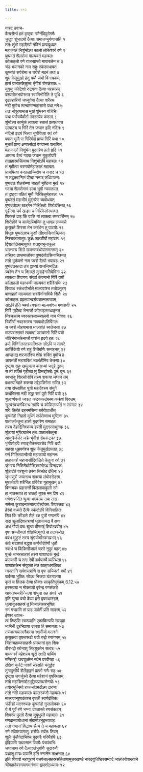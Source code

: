 ```yaml
---
title: ०१२

---
```

नारद उवाच-  
दैत्यसैन्यं हतं दृष्ट्वा गणैर्नंदिपुरोगमैः  
क्रुद्धाः शुंभादयो दैत्याः समाजग्मुर्गणान्प्रति १  
ततः शुंभो महादैत्यो नंदिनं प्रत्ययुध्यत  
महाकालं निशुंभोऽथ कालो लोकेश्वरं रणे २  
पुष्पदंतं शैलरोमा माल्यवंतं महाबलः  
कोलाहलो रणे राजन्प्राप्तो मायाबलेन च ३  
चंडं भयानको नाम राहुः स्कंदमधावत  
कूष्मांडं सर्परोमा च घर्घरो मदनं तथा ४  
शुभं केतुमुखो हंतुं ययौ जंभो विनायकम्  
हासं पातालकेतुश्च भृंगीशं रोमकंटकः ५  
युयुधुः कोटिशो रुद्रगणा दैत्याः परस्परम्  
पश्यतोरुभयोस्तत्र स्वामिनोरिति ते युधि ६  
दृढप्रहारिणो जघ्नुर्गणा दैत्याः शरैरथ  
नंदी मुमोच तान्बाणान्महासारो यथा नगे ७  
ततः संपूरयामास मुखं शुंभस्य पत्रिभिः  
यथा पर्णचयैर्वातो मंदरस्येव कंदरम् ८  
शुंभोऽथ कार्मुकं त्यक्त्वा रथात्तं प्रत्यधावत  
उत्पाट्य च गिरिं तेन जघान हृदि नंदिनः ९  
नंदिनो हृदयं भित्त्वा चूर्णयित्वा रथं रणे  
पपात भूमौ स गिरिर्वज्रं प्राप्य गिरिं यथा १०  
मूर्च्छां प्राप्य क्षणात्संज्ञां वेगवान्स पलायितः  
महाकालो निशुंभेन मुद्गरेण हतो हृदि ११  
आगत्य दैत्यं गदया जघान मुकुटोपरि  
तत्प्रहारमचिंत्याथ निशुंभोऽपि महाबलः १२  
तं गृहीत्वा चरणयोर्महाकालं महाबलः  
भ्रामयित्वा करतलाच्चिक्षेप च ननाद च १३  
स तद्वक्त्रानिलं पीत्वा ननाद रुधिरारुणः  
पुष्पदंतः शैलरोम्णा चाहतो मुष्टिना मुखे १४  
गदया शैलरोमाणं हत्वा भूमौ न्यपातयत्  
तं दृष्ट्वा पतितं भूमौ गिरिकेतुर्महाबलः १५  
पुष्पदंतं महाभीमं मुद्गरेण व्यपोथयत्  
पुष्पंदंतोऽथ खड्गेन गिरिकेतोः शिरोऽछिनत् १६  
गृहीत्वा चर्म खड्गं च गिरिकेतोरधावत  
शिरस्तं प्राह किं यासि मां त्यक्त्वा समरार्थिनम् १७  
शिरोहीने च कायेऽस्मिन्किं तु धावन्न लज्जसे  
इत्युक्ते शिरसा तेन कबंधेन तु पादयोः १८  
विधृतः पुष्पदंतश्च कुक्षौ तीक्ष्णासिनाच्छिनत्  
निश्चक्रामासुरः कुक्षेः शतशीर्षो महाबलः १९  
द्विशताक्षिसमायुक्तः शतद्वयभुजाकुलः  
भ्रमत्तस्य शिरो राजन्कबंधोपांतमागमत् २०  
तच्छिरः प्राप्तमालोक्य पुष्पदंतोऽसिनाच्छिनत्  
ततो भूकंपनो नाम ज्वरो दैत्यो भयावहः २१  
पुष्पंदंतस्तदा तत्र द्वाभ्यां राजन्विमर्दितः  
ज्वरेण तेन च क्लिष्टो दुःसहेनातिवेगिना २२  
त्यक्त्वा शिवगणः संख्यं कंपमानो गिरिं ययौ  
कोलाहलो महाधन्वी माल्यवंतं शरैस्त्रिभिः २३  
विव्याध स्कंधयोर्भाले माल्यवांश्च ततोऽसुरम्  
बाणाहतो माल्यवता शस्त्रैर्नानाविधैः शितैः २४  
कोलाहलः प्रहृतवान्दर्शयन्नात्मलाघवम्  
सोऽपि हेति व्यथां त्यक्त्वा माल्यवांश्च गणाग्रणीः २५  
गिरिं गृहीत्वा तेनाजौ कोलाहलमथाहनत्  
निश्चक्राम ज्वरस्तस्माज्ज्वलनो नाम भीषणः २६  
त्रिशीर्षो नवहस्तश्च नवपादोऽतिपिंगलः  
स ज्वरो मोहयामास माल्यवंतं स्वतेजसा २७  
माल्यवान्समरं त्यक्त्वा पराक्रांतो गिरिं ययौ  
चंडिर्भयानकेनाजौ पाशेन हृदये हतः २८  
हयो विनिर्गतस्तस्मात्क्षिप्तः सोऽपि च सागरे  
कार्त्तिकेयो रणे राहुं शितैर्बाणैः समाहनत् २९  
आच्छाद्य शरजालैश्च शीघ्रं शक्तिं मुमोच ह  
आपतंतीं महाशक्तिं ज्वलंतीमिव तेजसा ३०  
दृष्ट्वा राहुः खमुत्पत्य कराभ्यां जगृहे द्रुतम्  
स तां शक्तिं गृहीत्वा तु विनद्योच्चैः पुनः पुनः ३१  
स्वर्भानुः शिरसोनोपि तस्य शक्त्या जघान तम्  
वक्षस्यभिहते शक्त्या तद्देहान्निर्गता सरित् ३२  
तया संप्लावितः पुत्रो महादेवस्य संयुगे  
कथंचित्सा नदी रुद्धा समं पूरो गिरिं ययौ ३३  
श्रुत्वार्णवजो ज्वरतः कटककदंबस्य कर्कशं विरुतम्  
सुस्वरवचनविदग्धं तमपि च कोकिलापतिं न सस्मार ३४  
शरैः किरंतं दहनमसिना बर्बरोऽवधीत्  
कूष्मांडो निहतो मूर्ध्नि सर्परोम्णाथ मुष्टिना ३५  
पातालकेतुना हासो मुद्गरेण समाहतः  
तस्य देहाद्विनिष्क्रम्य हस्ती मुद्गरमाभुनक् ३६  
शुंडायां मुष्टिघातेन हतः पातालकेतुना  
आयुधैर्जर्जरं चक्रे भृंगीशं रोमकंटकः ३७  
भृंगीशोऽपि रणाद्भीतस्त्वरन्नेव गिरिं ययौ  
सहसा धूम्रवर्णश्च शुभ्रः केतुमुखेऽपतत् ३८  
गणं गिलितवान्दैत्यो महाकायो महाननः  
हाहाकारो महानासीद्गिलिते केतुना रणे ३९  
जृंभस्य निशितैर्बाणैश्छिन्नांगोऽथ विनायकः  
शुंडादंडं परशुना तस्य चिच्छेद दंतिनः ४०  
जृंभासुरो जघानाथ शक्त्या लंबोदरोदरम्  
मूषकोऽपि शरैर्भिन्नः प्रविवेश गुहामुखम् ४१  
विनायकः प्रहारार्त्तो विललापाकुलो रणे  
हा मातस्तात हा भ्रातर्हा मूषक मम प्रिय ४२  
गणेशक्रंदितं श्रुत्वा भगवत्या तया तदा  
समेत्य कूटादन्यस्मात्पार्वत्योक्तः शिवस्तदा ४३  
हेरंबो वध्यते दैत्यैः स्कंदोऽपि विनिपातितः  
शिव किं क्रीडसे शैले रक्ष पुत्रौ गणानपि ४४  
सदा शूलादिशस्त्राणां धृतानामद्य वै क्षणः  
अथ गौर्या वचः श्रुत्वा वीरभद्रं शिवोऽब्रवीत् ४५  
वृषः सज्जीयतां शीघ्रमित्युक्ते स तदाकरोत्  
बबंध मुकुटं तस्य शृंगयोर्भास्करप्रभम् ४६  
कंठे घंटाशतं बद्ध्वा कर्णयोर्दर्पणौ धृतौ  
स्कंधे च किंकिणीजालं चरणे नूपुरं महत् ४७  
पुच्छे चामरसाहस्रं तस्य पाशाष्टकं मुखे  
कल्याणी च तदा देवी शर्वपार्श्वे व्यस्थिता ४८  
पाशाष्टकेन संयुक्ता तत्र खड्गधरांबिका  
न्यस्तानि सर्वशस्त्राणि स वृषः सज्जितो बभौ ४९  
पार्वत्या भूषितः सोऽथ निजया घंटमालया  
कृतं च तिलकं देव्या प्रोक्तः सत्कृतिपूर्वकम् 6.12.५०  
हरस्त्वया न मोक्तव्यो वृषेन्द्र रणसंकटे  
आगंतव्यमरीन्जित्वा शंभुना सह संगरे ५१  
इति श्रुत्वा वचो देव्या हरो वृषमथारुहत्  
धृत्वायुधसहस्रं तु निजालंकारभूषितः  
रणं गच्छामि तां प्राह पार्वतीं प्रति सादरम् ५२  
ईश्वर उवाच-  
त्वं तिष्ठसि स्वरूपाणि एकाकिन्यपि सस्पृहा  
भामिनी दुरभिप्राया दानवा हि समागताः ५३  
तस्मात्त्वयात्मनैवात्मा रक्षणीयो वरानने  
इत्युक्त्वा वृषभारूढो ययौ रुद्रो रणांगणम् ५४  
त्रिंशन्महाब्जसाहस्रैः प्रमथानां वृतः शिवः  
वीरभद्रो रथेनाशु सिंहयुक्तेन सत्वरः ५५  
वामपार्श्वं महेशस्य शूरो रक्षति पार्थिव  
मणिभद्रो ऽश्वयुक्तेन रथेन परवीरहा ५६  
दक्षिणं धूर्जटेः पार्श्वं संरक्षति धनुर्द्धरः  
तुंगादुत्तीर्य शैलेंद्राद्रणं प्राप्तो गणैः सह ५७  
दृष्ट्वा जगर्जुस्ते दैत्या महेशानं वृषस्थितम्  
ततो महान्निनादोऽभूद्दैत्यप्रमथसेनयोः ५८  
तयोरभून्मिथो राजन्संप्रमर्दोऽथ दारुणः  
ततो नंदी महाकालः कालस्कंदौ महाबलः ५९  
माल्यवान्पुष्पदंतश्च वृषली स्वर्णदंतिकः  
चंडीशो मदनश्चंडः कूष्मांडो गुप्तलोमकः ६०  
ये ये पूर्वं रणे भग्नाः प्राप्तास्ते रणसंकटम्  
शिवस्य पुरतो दैत्या युयुधुस्ते महाबलाः ६१  
गणदानवयोधानां संग्रामोऽभूद्भयावहः  
ततो गणानां विद्राव्य सैन्यं ते च महाबलाः ६२  
रणे संवेष्टयामासुः शरौघैः सर्वतः शिवम्  
शूलैः कुंतैर्गदाभिश्च मुद्गरैः परिघैरपि ६३  
इंद्रियाणि यथात्मानं विषयैः पंचपंचभिः  
जघानाथ रणे दैत्याञ्छंभुर्बाणैः सुदारुणैः  
यथाशु माघः पापानि हंति स्नानेन तत्क्षणात् ६४  
इति श्रीपाद्मे महापुराणे पंचपंचात्सहस्रसंहितायामुत्तरखण्डे नारदयुधिष्ठिरसम्वादे जालंधरोपाख्याने श्रीमहादेवरणमागमनंनाम द्वादशोऽध्यायः १२